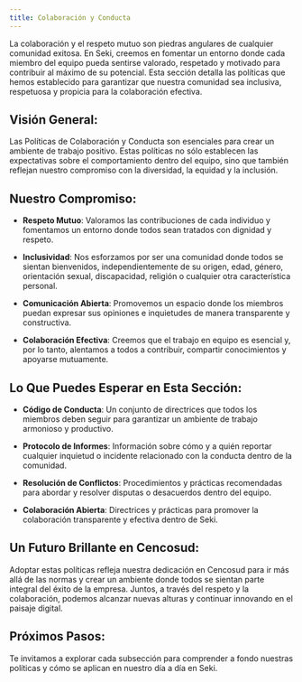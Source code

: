```yaml
---
title: Colaboración y Conducta
---
```


La colaboración y el respeto mutuo son piedras angulares de cualquier comunidad exitosa. En Seki, creemos en fomentar un entorno donde cada miembro del equipo pueda sentirse valorado, respetado y motivado para contribuir al máximo de su potencial. Esta sección detalla las políticas que hemos establecido para garantizar que nuestra comunidad sea inclusiva, respetuosa y propicia para la colaboración efectiva.

## Visión General:

Las Políticas de Colaboración y Conducta son esenciales para crear un ambiente de trabajo positivo. Estas políticas no sólo establecen las expectativas sobre el comportamiento dentro del equipo, sino que también reflejan nuestro compromiso con la diversidad, la equidad y la inclusión.

## Nuestro Compromiso:

- **Respeto Mutuo**: Valoramos las contribuciones de cada individuo y fomentamos un entorno donde todos sean tratados con dignidad y respeto.

- **Inclusividad**: Nos esforzamos por ser una comunidad donde todos se sientan bienvenidos, independientemente de su origen, edad, género, orientación sexual, discapacidad, religión o cualquier otra característica personal.

- **Comunicación Abierta**: Promovemos un espacio donde los miembros puedan expresar sus opiniones e inquietudes de manera transparente y constructiva.

- **Colaboración Efectiva**: Creemos que el trabajo en equipo es esencial y, por lo tanto, alentamos a todos a contribuir, compartir conocimientos y apoyarse mutuamente.

## Lo Que Puedes Esperar en Esta Sección:

- **Código de Conducta**: Un conjunto de directrices que todos los miembros deben seguir para garantizar un ambiente de trabajo armonioso y productivo.

- **Protocolo de Informes**: Información sobre cómo y a quién reportar cualquier inquietud o incidente relacionado con la conducta dentro de la comunidad.

- **Resolución de Conflictos**: Procedimientos y prácticas recomendadas para abordar y resolver disputas o desacuerdos dentro del equipo.

- **Colaboración Abierta**: Directrices y prácticas para promover la colaboración transparente y efectiva dentro de Seki.

## Un Futuro Brillante en Cencosud:

Adoptar estas políticas refleja nuestra dedicación en Cencosud para ir más allá de las normas y crear un ambiente donde todos se sientan parte integral del éxito de la empresa. Juntos, a través del respeto y la colaboración, podemos alcanzar nuevas alturas y continuar innovando en el paisaje digital.

## Próximos Pasos:

Te invitamos a explorar cada subsección para comprender a fondo nuestras políticas y cómo se aplican en nuestro día a día en Seki.